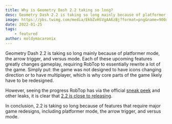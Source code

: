 ```yaml
---
title: Why is Geometry Dash 2.2 taking so long?
desc: Geometry Dash 2.2 is taking so long mainly because of platformer mode, the arrow trigger, and versus mode.
image: https://pbs.twimg.com/media/EkbZvHSVgAA6zBj?format=png&name=900x900
date: 2022-01-25
tags:
    - featured
author: moldymacaronix
---
```


Geometry Dash 2.2 is taking so long mainly because of platformer mode, the arrow trigger, and versus mode. Each of these upcoming features greatly changes gameplay, requiring RobTop to essentially rewrite a lot of the game. Simply put: the game was not designed to have icons changing direction or to have multiplayer, which is why core parts of the game likely have to be redesigned.

However, seeing the progress RobTop has via the official [sneak peek](https://youtu.be/ipK7vQ8gEZw) and other leaks, it is clear that [2.2 is close to releasing](/posts/2-2-release-date/).

In conclusion, 2.2 is taking so long because of features that require major game redesigns, including platformer mode, the arrow trigger, and versus mode.